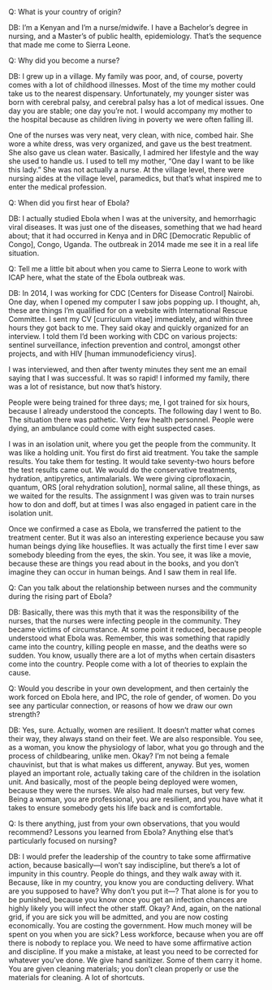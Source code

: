 Q: What is your country of origin?

DB:  I’m a Kenyan and I’m a nurse/midwife. I have a Bachelor’s degree in nursing, and a Master’s of public health, epidemiology. That’s the sequence that made me come to Sierra Leone.

Q: Why did you become a nurse?

DB: I grew up in a village. My family was poor, and, of course, poverty comes with a lot of childhood illnesses. Most of the time my mother could take us to the nearest dispensary. Unfortunately, my younger sister was born with cerebral palsy, and cerebral palsy has a lot of medical issues. One day you are stable; one day you’re not. I would accompany my mother to the hospital because as children living in poverty we were often falling ill.

One of the nurses was very neat, very clean, with nice, combed hair. She wore a white dress, was very organized, and gave us the best treatment. She also gave us clean water. Basically, I admired her lifestyle and the way she used to handle us. I used to tell my mother, “One day I want to be like this lady.” She was not actually a nurse. At the village level, there were nursing aides at the village level, paramedics, but that’s what inspired me to enter the medical profession.  

Q: When did you first hear of Ebola?

DB: I actually studied Ebola when I was at the university, and hemorrhagic viral diseases. It was just one of the diseases, something that we had heard about; that it had occurred in Kenya and in DRC [Democratic Republic of Congo], Congo, Uganda. The outbreak in 2014 made me see it in a real life situation.

Q: Tell me a little bit about when you came to Sierra Leone to work with ICAP here, what the state of the Ebola outbreak was.

DB: In 2014, I was working for CDC [Centers for Disease Control] Nairobi. One day, when I opened my computer I saw jobs popping up. I thought, ah, these are things I’m qualified for on a website with International Rescue Committee. I sent my CV [curriculum vitae] immediately, and within three hours they got back to me. They said okay and quickly organized for an interview. I told them I’d been working with CDC on various projects: sentinel surveillance, infection prevention and control, amongst other projects, and with HIV [human immunodeficiency virus].

I was interviewed, and then after twenty minutes they sent me an email saying that I was successful. It was so rapid! I informed my family, there was a lot of resistance, but now that’s history.

People were being trained for three days; me, I got trained for six hours, because I already understood the concepts. The following day I went to Bo. The situation there was pathetic. Very few health personnel. People were dying, an ambulance could come with eight suspected cases.

I was in an isolation unit, where you get the people from the community. It was like a holding unit. You first do first aid treatment. You take the sample results. You take them for testing. It would take seventy-two hours before the test results came out. We would do the conservative treatments, hydration, antipyretics, antimalarials. We were giving ciprofloxacin, quantum, ORS [oral rehydration solution], normal saline, all these things, as we waited for the results. The assignment I was given was to train nurses how to don and doff, but at times I was also engaged in patient care in the isolation unit.

Once we confirmed a case as Ebola, we transferred the patient to the treatment center. But it was also an interesting experience because you saw human beings dying like houseflies. It was actually the first time I ever saw somebody bleeding from the eyes, the skin. You see, it was like a movie, because these are things you read about in the books, and you don’t imagine they can occur in human beings. And I saw them in real life.

Q: Can you talk about the relationship between nurses and the community during the rising part of Ebola?

DB: Basically, there was this myth that it was the responsibility of the nurses, that the nurses were infecting people in the community. They became victims of circumstance. At some point it reduced, because people understood what Ebola was. Remember, this was something that rapidly came into the country, killing people en masse, and the deaths were so sudden. You know, usually there are a lot of myths when certain disasters come into the country. People come with a lot of theories to explain the cause.

Q: Would you describe in your own development, and then certainly the work forced on Ebola here, and IPC, the role of gender, of women. Do you see any particular connection, or reasons of how we draw our own strength?

DB: Yes, sure. Actually, women are resilient. It doesn’t matter what comes their way, they always stand on their feet. We are also responsible. You see, as a woman, you know the physiology of labor, what you go through and the process of childbearing, unlike men.
Okay? I’m not being a female chauvinist, but that is what makes us different, anyway. But yes, women played an important role, actually taking care of the children in the isolation unit. And basically, most of the people being deployed were women, because they were the nurses. We also had male nurses, but very few. Being a woman, you are professional, you are resilient, and you have what it takes to ensure somebody gets his life back and is comfortable.

Q: Is there anything, just from your own observations, that you would recommend? Lessons you learned from Ebola? Anything else that’s particularly focused on nursing?

DB: I would prefer the leadership of the country to take some affirmative action, because basically—I won’t say indiscipline, but there’s a lot of impunity in this country. People do things, and they walk away with it. Because, like in my country, you know you are conducting delivery. What are you supposed to have? Why don’t you put it—? That alone is for you to be punished, because you know once you get an infection chances are highly likely you will infect the other staff. Okay? And, again, on the national grid, if you are sick you will be admitted, and you are now costing economically. You are costing the government. How much money will be spent on you when you are sick? Less workforce, because when you are off there is nobody to replace you. We need to have some affirmative action and discipline. If you make a mistake, at least you need to be corrected for whatever you’ve done. We give hand sanitizer. Some of them carry it home. You are given cleaning materials; you don’t clean properly or use the materials for cleaning. A lot of shortcuts.
